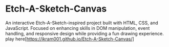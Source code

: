 # Etch-A-Sketch-Canvas
An interactive Etch-A-Sketch-inspired project built with HTML, CSS, and JavaScript. Focused on enhancing skills in DOM manipulation, event handling, and responsive design while providing a fun drawing experience.
play here[https://ikram001.github.io/Etch-A-Sketch-Canvas/]
